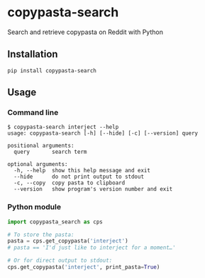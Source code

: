 # copypasta-search

Search and retrieve copypasta on Reddit with Python

## Installation
```
pip install copypasta-search
```

## Usage
### Command line
```
$ copypasta-search interject --help
usage: copypasta-search [-h] [--hide] [-c] [--version] query

positional arguments:
  query       search term

optional arguments:
  -h, --help  show this help message and exit
  --hide      do not print output to stdout
  -c, --copy  copy pasta to clipboard
  --version   show program's version number and exit
```

### Python module
```python
import copypasta_search as cps

# To store the pasta:
pasta = cps.get_copypasta('interject')
# pasta == 'I'd just like to interject for a moment…'

# Or for direct output to stdout:
cps.get_copypasta('interject', print_pasta=True)
```
